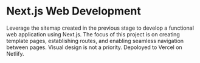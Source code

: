 # Next.js Web Development

Leverage the sitemap created in the previous stage to develop a functional web application using Next.js. 
The focus of this project is on creating template pages, establishing routes, and enabling seamless navigation between pages. 
Visual design is not a priority.
Depoloyed to Vercel on Netlify.